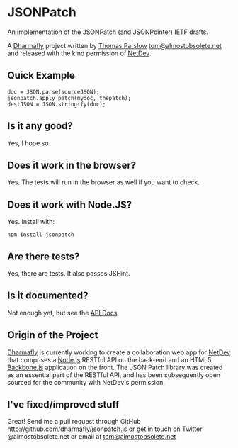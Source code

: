 JSONPatch
=========

An implementation of the JSONPatch (and JSONPointer) IETF drafts.

A [Dharmafly][#dharmafly] project written by [Thomas Parslow][#tom] <tom@almostobsolete.net> and released with the kind permission of [NetDev][#netdev].

Quick Example
-------------

    doc = JSON.parse(sourceJSON);
    jsonpatch.apply_patch(mydoc, thepatch);
    destJSON = JSON.stringify(doc);

Is it any good?
---------------

Yes, I hope so

Does it work in the browser?
----------------------------

Yes. The tests will run in the browser as well if you want to check.


Does it work with Node.JS?
--------------------------

Yes. Install with:

    npm install jsonpatch

Are there tests?
----------------

Yes, there are tests. It also passes JSHint.

Is it documented?
----------------

Not enough yet, but see the [API Docs][#apidocs]

[#apidocs]: https://github.com/dharmafly/jsonpatch.js/blob/master/docs/api.md

Origin of the Project
---------------------

[Dharmafly][#dharmafly] is currently working to create a collaboration web app for [NetDev][#netdev] that comprises a [Node.js][#nodejs] RESTful API on the back-end and an HTML5 [Backbone.js][#backbone] application on the front. The JSON Patch library was created as an essential part of the RESTful API, and has been subsequently open sourced for the community with NetDev's permission.

I've fixed/improved stuff
-------------------------

Great! Send me a pull request through GitHub <http://github.com/dharmafly/jsonpatch.js> or get in touch on Twitter @almostobsolete.net or email at tom@almostobsolete.net

[#tom]: http://www.almostobsolete.net
[#netdev]: http://www.netdev.co.uk
[#dharmafly]: http://dharmafly.com
[#nodejs]: http://nodejs.org
[#backbone]: http://documentcloud.github.com/backbone/

